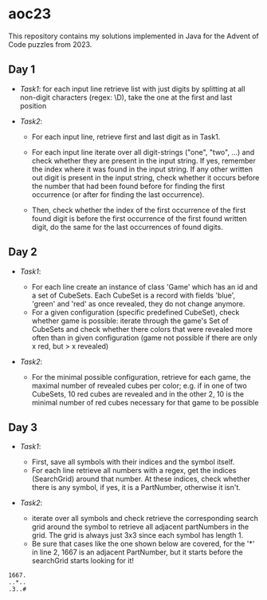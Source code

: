 # aoc23

This repository contains my solutions implemented in Java for the Advent of Code puzzles from 2023.

## Day 1

- *Task1*: for each input line retrieve list with just digits by splitting at all non-digit characters (regex: \D), take the one at the first and last position


- *Task2*: 
    - For each input line, retrieve first and last digit as in Task1. 
    
    - For each input line iterate over all digit-strings ("one", "two", ...) and check whether they are present in the input string. If yes, remember the index where it was found in the input string. If any other written out digit is present in the input string, check whether it occurs before the number that had been found before for finding the first occurrence (or after for finding the last occurrence).
    
    - Then, check whether the index of the first occurrence of the first found digit is before the first occurrence of the first found written digit, do the same for the last occurrences of found digits.

    
## Day 2

- *Task1*: 
    - For each line create an instance of class 'Game' which has an id and a set of CubeSets. Each CubeSet is a record with fields 'blue', 'green' and 'red' as once revealed, they do not change anymore.
    - For a given configuration (specific predefined CubeSet), check whether game is possible: iterate through the game's Set of CubeSets and check whether there colors that were revealed more often than in given configuration (game not possible if there are only  x red, but > x revealed)

- *Task2*:
	- For the minimal possible configuration, retrieve for each game, the maximal number of revealed cubes per color; e.g. if in one of two CubeSets, 10 red cubes are revealed and in the other 2, 10 is the minimal number of red cubes necessary for that game to be possible
	

## Day 3

- *Task1*:
	- First, save all symbols with their indices and the symbol itself.
	- For each line retrieve all numbers with a regex, get the indices (SearchGrid) around that number. At these indices, check whether there is any symbol, if yes, it is a PartNumber, otherwise it isn't. 
	
- *Task2*: 
	- iterate over all symbols and check retrieve the corresponding search grid around the symbol to retrieve all adjacent partNumbers in the grid. The grid is always just 3x3 since each symbol has length 1. 
	- Be sure that cases like the one shown below are covered, for the '*' in line 2, 1667 is an adjacent PartNumber, but it starts before the searchGrid starts looking for it!
		
```
1667.
..*..
.3..#
```

	
	
	